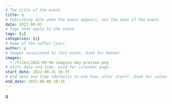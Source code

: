```yaml
---
# The title of the event
title: q
# Publishing date when the event appears, not the date of the event.
date: 2022-09-07
# Tags that apply to the event
tags: [q]
categories: [q]
# Name of the author (you)
author: q
# Images associated to this event. Used for banner.
images:
  - /files/2022-09-06-imagine-day-preview.png
# Start date and time. Used for calendar page.
start_date: 2022-08-31 16:37
# End date and time (defaults to one hour after start). Used for calendar page.
end_date: 2022-09-08 20:35
---
```


q
